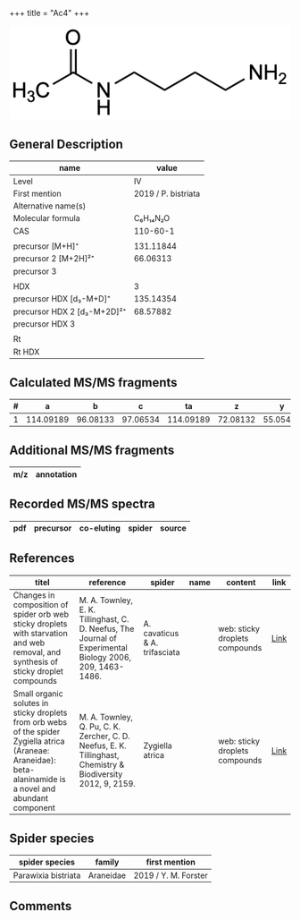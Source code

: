 +++
title = "Ac4"
+++

![](/img/Ac4.png)

## General Description

| name                        | value               |
|-----------------------------|---------------------|
| Level                       | IV                  |
| First mention               | 2019 / P. bistriata |
| Alternative name(s)         |                     |
| Molecular formula           | C₆H₁₄N₂O            |
| CAS                         | 110-60-1            |
|                             |                     |
| precursor   [M+H]⁺          | 131.11844           |
| precursor 2 [M+2H]²⁺        | 66.06313            |
| precursor 3                 |                     |
|                             |                     |
| HDX                         | 3                   |
| precursor HDX   [d₃-M+D]⁺   | 135.14354           |
| precursor HDX 2 [d₃-M+2D]²⁺ | 68.57882            |
| precursor HDX 3             |                     |
|                             |                     |
| Rt                          |                     |
| Rt HDX                      |                     |

## Calculated MS/MS fragments

| # | a         | b        | c        | ta        | z        | y        | tz       |
|---|-----------|----------|----------|-----------|----------|----------|----------|
| 1 | 114.09189 | 96.08133 | 97.06534 | 114.09189 | 72.08132 | 55.05477 | 89.10787 |

## Additional MS/MS fragments

| m/z       | annotation |
|-----------|------------|

## Recorded MS/MS spectra

| pdf | precursor | co-eluting  | spider    | source                       |
|-----|-----------|-------------|-----------|------------------------------|

## References

| titel                                                                                                                                                         | reference                                                                                                     | spider                        | name | content                        | link                                                 |
|---------------------------------------------------------------------------------------------------------------------------------------------------------------|---------------------------------------------------------------------------------------------------------------|-------------------------------|------|--------------------------------|------------------------------------------------------|
| Changes in composition of spider orb web sticky droplets with starvation and web removal, and synthesis of sticky droplet compounds                           | M. A. Townley, E. K. Tillinghast, C. D. Neefus, The Journal of Experimental Biology 2006, 209, 1463-1486.     | A. cavaticus & A. trifasciata |      | web: sticky droplets compounds | [Link](http://jeb.biologists.org/content/209/8/1463) |
| Small organic solutes in sticky droplets from orb webs of the spider Zygiella atrica (Araneae: Araneidae): beta-alaninamide is a novel and abundant component | M. A. Townley, Q. Pu, C. K. Zercher, C. D. Neefus, E. K. Tillinghast, Chemistry & Biodiversity 2012, 9, 2159. | Zygiella atrica               |      | web: sticky droplets compounds | [Link](https://doi.org/10.1002/cbdv.201200077)       |

## Spider species

| spider species      | family    | first mention        |
|---------------------|-----------|----------------------|
| Parawixia bistriata | Araneidae | 2019 / Y. M. Forster |

## Comments
